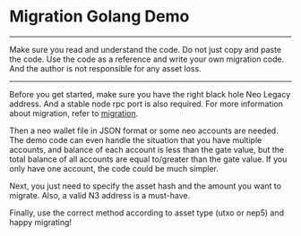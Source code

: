 # Migration Golang Demo 

---

Make sure you read and understand the code. 
Do not just copy and paste the code.
Use the code as a reference and write your own migration code. 
And the author is not responsible for any asset loss.

---

Before you get started, make sure you have the right black hole Neo Legacy address. 
And a stable node rpc port is also required. 
For more information about migration, refer to [migration](https://neo.org/migration).

Then a neo wallet file in JSON format or some neo accounts are needed. 
The demo code can even handle the situation that you have multiple accounts, 
and balance of each account is less than the gate value, 
but the total balance of all accounts are equal to/greater than the gate value. 
If you only have one account, the code could be much simpler.

Next, you just need to specify the asset hash and the amount you want to migrate. 
Also, a valid N3 address is a must-have.

Finally, use the correct method according to asset type (utxo or nep5) and happy migrating!
